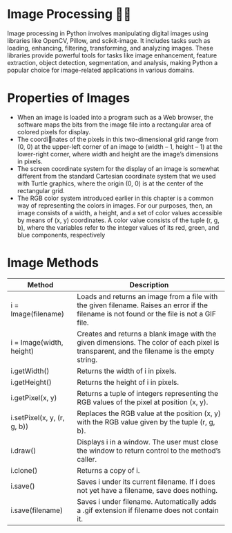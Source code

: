 # Image Processing 🤳🏼

Image processing in Python involves manipulating digital images using libraries like OpenCV, Pillow, and scikit-image. It includes tasks such as loading, enhancing, filtering, transforming, and analyzing images. These libraries provide powerful tools for tasks like image enhancement, feature extraction, object detection, segmentation, and analysis, making Python a popular choice for image-related applications in various domains.

# Properties of Images 

- When an image is loaded into a program such as a Web browser, the software maps the 
bits from the image file into a rectangular area of colored pixels for display. 
- The coordinates of the pixels in this two-dimensional grid range from (0, 0) at the upper-left corner 
of an image to (width – 1, height – 1) at the lower-right corner, where width and height are 
the image’s dimensions in pixels. 
- The screen coordinate system for the display of an 
image is somewhat different from the standard Cartesian coordinate system that we used 
with Turtle graphics, where the origin (0, 0) is at the center of the rectangular grid. 
- The RGB color system introduced earlier in this chapter is a common way of representing the 
colors in images. For our purposes, then, an image consists of a width, a height, and a set 
of color values accessible by means of (x, y) coordinates. A color value consists of the tuple 
(r, g, b), where the variables refer to the integer values of its red, green, and blue 
components, respectively

# Image Methods

<table>
  <thead>
    <tr>
      <th>Method</th>
      <th>Description</th>
    </tr>
  </thead>
  <tbody>
    <tr>
      <td>i = Image(filename)</td>
      <td>Loads and returns an image from a file with the given filename. Raises an error if the filename is not found or the file is not a GIF file.</td>
    </tr>
    <tr>
      <td>i = Image(width, height)</td>
      <td>Creates and returns a blank image with the given dimensions. The color of each pixel is transparent, and the filename is the empty string.</td>
    </tr>
    <tr>
      <td>i.getWidth()</td>
      <td>Returns the width of i in pixels.</td>
    </tr>
    <tr>
      <td>i.getHeight()</td>
      <td>Returns the height of i in pixels.</td>
    </tr>
    <tr>
      <td>i.getPixel(x, y)</td>
      <td>Returns a tuple of integers representing the RGB values of the pixel at position (x, y).</td>
    </tr>
    <tr>
      <td>i.setPixel(x, y, (r, g, b))</td>
      <td>Replaces the RGB value at the position (x, y) with the RGB value given by the tuple (r, g, b).</td>
    </tr>
    <tr>
      <td>i.draw()</td>
      <td>Displays i in a window. The user must close the window to return control to the method’s caller.</td>
    </tr>
    <tr>
      <td>i.clone()</td>
      <td>Returns a copy of i.</td>
    </tr>
    <tr>
      <td>i.save()</td>
      <td>Saves i under its current filename. If i does not yet have a filename, save does nothing.</td>
    </tr>
    <tr>
      <td>i.save(filename)</td>
      <td>Saves i under filename. Automatically adds a .gif extension if filename does not contain it.</td>
    </tr>
  </tbody>
</table>
